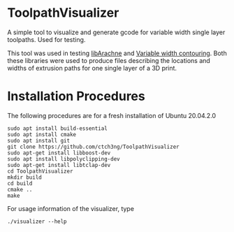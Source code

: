 # ToolpathVisualizer
A simple tool to visualize and generate gcode for variable width single layer toolpaths. Used for testing.

This tool was used in testing [libArachne](https://github.com/Ultimaker/libarachne) and [Variable width contouring](https://github.com/mfx-inria/Variable-width-contouring).
Both these libraries were used to produce files describing the locations and widths of extrusion paths for one single layer of a 3D print. 

# Installation Procedures

The following procedures are for a fresh installation of Ubuntu 20.04.2.0

```
sudo apt install build-essential 
sudo apt install cmake 
sudo apt install git
git clone https://github.com/ctch3ng/ToolpathVisualizer
sudo apt-get install libboost-dev
sudo apt install libpolyclipping-dev
sudo apt-get install libtclap-dev
cd ToolpathVisualizer
mkdir build
cd build
cmake ..
make
```

For usage information of the visualizer, type

```
./visualizer --help
```
